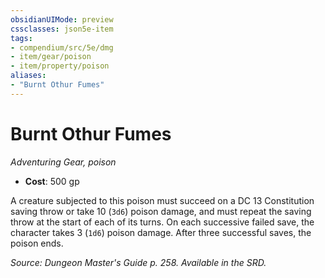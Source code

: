 ```yaml
---
obsidianUIMode: preview
cssclasses: json5e-item
tags:
- compendium/src/5e/dmg
- item/gear/poison
- item/property/poison
aliases: 
- "Burnt Othur Fumes"
---
```

# Burnt Othur Fumes
*Adventuring Gear, poison*  

- **Cost**: 500 gp

A creature subjected to this poison must succeed on a DC 13 Constitution saving throw or take 10 (`3d6`) poison damage, and must repeat the saving throw at the start of each of its turns. On each successive failed save, the character takes 3 (`1d6`) poison damage. After three successful saves, the poison ends.

*Source: Dungeon Master's Guide p. 258. Available in the SRD.*